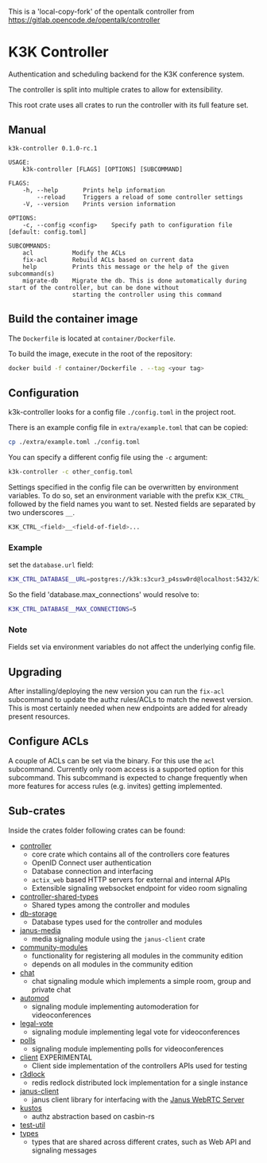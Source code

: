 This is a 'local-copy-fork' of the opentalk controller from https://gitlab.opencode.de/opentalk/controller


<!--
SPDX-FileCopyrightText: OpenTalk GmbH <mail@opentalk.eu>

SPDX-License-Identifier: EUPL-1.2
-->

# K3K Controller

Authentication and scheduling backend for the K3K conference system.

The controller is split into multiple crates to allow for extensibility.

This root crate uses all crates to run the controller with its full feature set.

## Manual

```text
k3k-controller 0.1.0-rc.1

USAGE:
    k3k-controller [FLAGS] [OPTIONS] [SUBCOMMAND]

FLAGS:
    -h, --help       Prints help information
        --reload     Triggers a reload of some controller settings
    -V, --version    Prints version information

OPTIONS:
    -c, --config <config>    Specify path to configuration file [default: config.toml]

SUBCOMMANDS:
    acl           Modify the ACLs
    fix-acl       Rebuild ACLs based on current data
    help          Prints this message or the help of the given subcommand(s)
    migrate-db    Migrate the db. This is done automatically during start of the controller, but can be done without
                  starting the controller using this command
```

## Build the container image

The `Dockerfile` is located at `container/Dockerfile`.

To build the image, execute in the root of the repository:

```bash
docker build -f container/Dockerfile . --tag <your tag>
```

## Configuration

k3k-controller looks for a config file `./config.toml` in the project root.

There is an example config file in `extra/example.toml` that can be copied:

```sh
cp ./extra/example.toml ./config.toml
```

You can specify a different config file using the `-c` argument:

```sh
k3k-controller -c other_config.toml
```

Settings specified in the config file can be overwritten by environment variables.
To do so, set an environment variable with the prefix `K3K_CTRL_` followed by the field names you want to set.
Nested fields are separated by two underscores `__`.

```sh
K3K_CTRL_<field>__<field-of-field>...
```

### Example

set the `database.url` field:

```sh
K3K_CTRL_DATABASE__URL=postgres://k3k:s3cur3_p4ssw0rd@localhost:5432/k3k
```

So the field 'database.max_connections' would resolve to:

```sh
K3K_CTRL_DATABASE__MAX_CONNECTIONS=5
```

### Note

Fields set via environment variables do not affect the underlying config file.

## Upgrading

After installing/deploying the new version you can run the `fix-acl` subcommand to update the authz rules/ACLs to match the newest version. This is most certainly needed when new endpoints are added for already present resources.

## Configure ACLs

A couple of ACLs can be set via the binary. For this use the `acl` subcommand.
Currently only room access is a supported option for this subcommand.
This subcommand is expected to change frequently when more features for access rules (e.g. invites) getting implemented.

## Sub-crates

Inside the crates folder following crates can be found:

- [controller](crates/controller)
    - core crate which contains all of the controllers core features
    - OpenID Connect user authentication
    - Database connection and interfacing
    - `actix_web` based HTTP servers for external and internal APIs
    - Extensible signaling websocket endpoint for video room signaling
- [controller-shared-types](crates/controller-shared-types)
    - Shared types among the controller and modules
- [db-storage](crates/db-storage)
    - Database types used for the controller and modules
- [janus-media](crates/janus-media)
    - media signaling module using the `janus-client` crate
- [community-modules](crates/community-modules)
    - functionality for registering all modules in the community edition
    - depends on all modules in the community edition
- [chat](crates/chat)
    - chat signaling module which implements a simple room, group and private chat
- [automod](crates/automod)
    - signaling module implementing automoderation for videoconferences
- [legal-vote](crates/legal-vote)
    - signaling module implementing legal vote for videoconferences
- [polls](crates/polls)
    - signaling module implementing polls for videoconferences
- [client](crates/client) EXPERIMENTAL
    - Client side implementation of the controllers APIs used for testing
- [r3dlock](crates/r3dlock)
    - redis redlock distributed lock implementation for a single instance
- [janus-client](crates/janus-client)
    - janus client library for interfacing with the [Janus WebRTC Server](https://janus.conf.meetecho.com/)
- [kustos](crates/kustos)
    - authz abstraction based on casbin-rs
- [test-util](crates/test-util)
- [types](crates/types)
    - types that are shared across different crates, such as Web API and signaling messages

